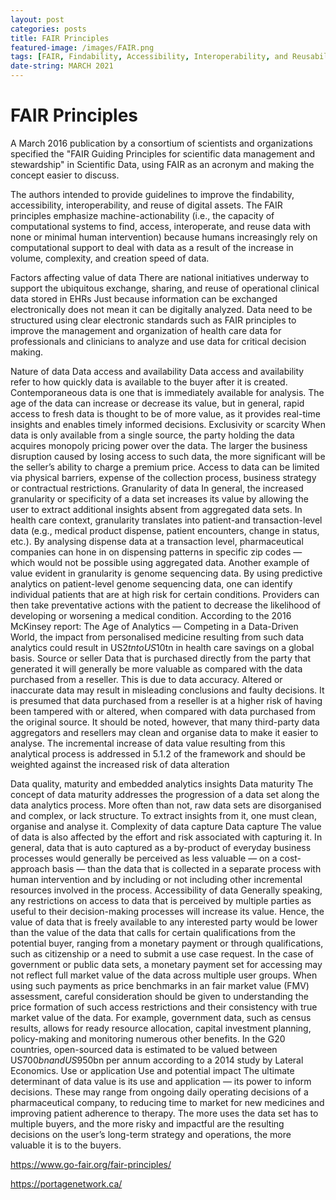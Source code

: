 ```yaml
---
layout: post
categories: posts
title: FAIR Principles    
featured-image: /images/FAIR.png
tags: [FAIR, Findability, Accessibility, Interoperability, and Reusability]
date-string: MARCH 2021
---
```


# FAIR Principles

A March 2016 publication by a consortium of scientists and organizations specified the "FAIR Guiding Principles for scientific data management and stewardship" in Scientific Data, using FAIR as an acronym and making the concept easier to discuss.

The authors intended to provide guidelines to improve the findability, accessibility, interoperability, and reuse of digital assets. The FAIR principles emphasize machine-actionability (i.e., the capacity of computational systems to find, access, interoperate, and reuse data with none or minimal human intervention) because humans increasingly rely on computational support to deal with data as a result of the increase in volume, complexity, and creation speed of data.

Factors affecting value of data 
There are national initiatives underway to support the ubiquitous exchange, sharing, and reuse of operational clinical data stored in EHRs Just because information can be exchanged electronically does not mean it can be digitally analyzed. Data need to be structured using clear electronic standards such as FAIR principles to improve the management and organization of health care data for professionals and clinicians to analyze and use data for critical decision making.


Nature of data 
Data access and availability 
Data access and availability refer to how quickly data is available to the buyer after it is created. Contemporaneous data is one that is immediately available for analysis. 
The age of the data can increase or decrease its value, but in general, rapid access to fresh data is thought to be of more value, as it provides real-time insights and enables timely informed decisions. 
Exclusivity or scarcity 
When data is only available from a single source, the party holding the data acquires monopoly pricing power over the data. The larger the business disruption caused by losing access to such data, the more significant will be the seller’s ability to charge a premium price. 
Access to data can be limited via physical barriers, expense of the collection process, business strategy or contractual restrictions. 
Granularity of data 
In general, the increased granularity or specificity of a data set increases its value by allowing the user to extract additional insights absent from aggregated data sets. 
In health care context, granularity translates into patient-and transaction-level data (e.g., medical product dispense, patient encounters, change in status, etc.). 
By analysing dispense data at a transaction level, pharmaceutical companies can hone in on dispensing patterns in specific zip codes — which would not be possible using aggregated data. 
Another example of value evident in granularity is genome sequencing data. By using predictive analytics on patient-level genome sequencing data, one can identify individual patients that are at high risk for certain conditions. Providers can then take preventative actions with the patient to decrease the likelihood of developing or worsening a medical condition. According to the 2016 McKinsey report: The Age of Analytics — Competing in a Data-Driven World, the impact from personalised medicine resulting from such data analytics could result in US$2tn to US$10tn in health care savings on a global basis. 
Source or seller 
Data that is purchased directly from the party that generated it will generally be more valuable as compared with the data purchased from a reseller. This is due to data accuracy. 
Altered or inaccurate data may result in misleading conclusions and faulty decisions. It is presumed that data purchased from a reseller is at a higher risk of having been tampered with or altered, when compared with data purchased from the original source. 
It should be noted, however, that many third-party data aggregators and resellers may clean and organise data to make it easier to analyse. The incremental increase of data value resulting from this analytical process is addressed in 5.1.2 of the framework and should be weighted against the increased risk of data alteration


Data quality, maturity and embedded analytics insights 
Data maturity 
The concept of data maturity addresses the progression of a data set along the data analytics process. 
More often than not, raw data sets are disorganised and complex, or lack structure. To extract insights from it, one must clean, organise and analyse it. 
Complexity of data capture 
Data capture 
The value of data is also affected by the effort and risk associated with capturing it. In general, data that is auto captured as a by-product of everyday business processes would generally be perceived as less valuable — on a cost-approach basis — than the data that is collected in a separate process with human intervention and by including or not including other incremental resources involved in the process. 
Accessibility of data 
Generally speaking, any restrictions on access to data that is perceived by multiple parties as useful to their decision-making processes will increase its value. Hence, the value of data that is freely available to any interested party would be lower than the value of the data that calls for certain qualifications from the potential buyer, ranging from a monetary payment or through qualifications, such as citizenship or a need to submit a use case request. 
In the case of government or public data sets, a monetary payment set for accessing may not reflect full market value of the data across multiple user groups. When using such payments as price benchmarks in an fair market value (FMV) assessment, careful consideration should be given to understanding the price formation of such access restrictions and their consistency with true market value of the data. 
For example, government data, such as census results, allows for ready resource allocation, capital investment planning, policy-making and monitoring numerous other benefits. In the G20 countries, open-sourced data is estimated to be valued between US$700bn and US$950bn per annum according to a 2014 study by Lateral Economics. 
Use or application 
Use and potential impact 
The ultimate determinant of data value is its use and application — its power to inform decisions. These may range from ongoing daily operating decisions of a pharmaceutical company, to reducing time to market for new medicines and improving patient adherence to therapy. 
The more uses the data set has to multiple buyers, and the more risky and impactful are the resulting decisions on the user’s long-term strategy and operations, the more valuable it is to the buyers. 

https://www.go-fair.org/fair-principles/

https://portagenetwork.ca/
